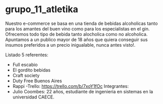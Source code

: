 # grupo_11_atletika

Nuestro e-commerce se basa en una tienda de bebidas alcoholicas tanto para los amantes del buen vino como para los especialistas en el gin. Ofrecemos todo tipo de bebida tanto alocholica como no alcoholica. Apuntamos a un publico mayor de 18 años que quiera conseguir sus insumos preferidos a un precio inigualable, nunca antes visto!.   

Listado 5 referentes:
- Full escabio
- El gordito bebidas
- Craft society
- Duty Free Buenos Aires
- Rappi
-Trello: https://trello.com/b/7xoY1fOc
Integrantes:
- Julio Coombes: 22 años, estudiante de ingenieria en sistemas en la universidad CAECE.

